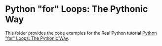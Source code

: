 # Python "for" Loops: The Pythonic Way

This folder provides the code examples for the Real Python tutorial [Python "for" Loops: The Pythonic Way](https://realpython.com/python-for-loop-update/).
